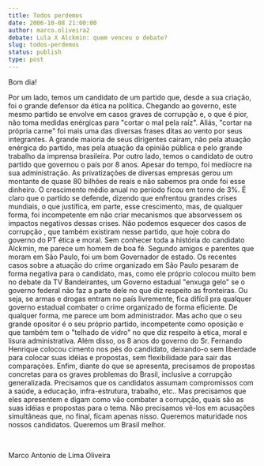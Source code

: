 ```yaml
---
title: Todos perdemos
date: 2006-10-08 21:00:00
author: marco.oliveira2
debate: Lula X Alckmin: quem venceu o debate?
slug: todos-perdemos
status: publish 
type: post
---
```


Bom dia!


Por um lado, temos um candidato de um partido que, desde a sua criação, foi o grande defensor da ética na política. Chegando ao governo, este mesmo partido se envolve em casos graves de corrupção e, o que é pior, não toma medidas enérgicas para "cortar o mal pela raíz". Aliás, "cortar na própria carne" foi mais uma das diversas frases ditas ao vento por seus integrantes. A grande maioria de seus dirigentes cairam, não pela atuação enérgica do partido, mas pela atuação da opinião pública e pelo grande trabalho da imprensa brasileira. Por outro lado, temos o candidato de outro partido que governou o país por 8 anos. Apesar do tempo, foi medíocre na sua administração. As privatizações de diversas empresas gerou um montante de quase 80 bilhões de reais e não sabemos pra onde foi esse dinheiro. O crescimento médio anual no período ficou em torno de 3%. É claro que o partido se defende, dizendo que enfrentou grandes crises mundiais, o que justifica, em parte, esse crescimento, mas, de qualquer forma, foi incompetente em não criar mecanismos que absorvessem os impactos negativos dessas crises. Não podemos esquecer dos casos de corrupção , que também existiram nesse partido, que hoje cobra do governo do PT ética e moral. Sem conhecer toda a história do candidato Alckmin, me parece um homem de boa fé. Segundo amigos e parentes que moram em São Paulo, foi um bom Governador de estado. Os recentes casos sobre a atuação do crime organizado em São Paulo pesaram de forma negativa para o candidato, mas, como ele próprio colocou muito bem no debate da TV Bandeirantes, um Governo estadual "enxuga gelo" se o governo federal não faz a parte dele no que diz respeito as fronteiras. Ou seja, se armas e drogas entram no país livremente, fica difícil pra qualquer governo estadual combater o crime organizado de forma eficiente. De qualquer forma, me parece um bom administrador. Mas acho que o seu grande opositor é o seu próprio partido, incompetente como oposição e que também tem o "telhado de vidro" no que diz respeito à etica, moral e lisura administrativa. Além disso, os 8 anos do governo do Sr. Fernando Henrique colocou cimento nos pés do candidato, deixando-o sem liberdade para colocar suas idéias e propostas, sem flexibilidade para sair das comparações. Enfim, diante do que se apresenta, precisamos de propostas concretas para os graves problemas do Brasil, inclusive a corrupção generalizada. Precisamos que os candidatos assumam compromissos com a saúde, a educação, infra-estrutura, trabalho, etc.. Mas precisamos que eles apresentem e digam como vão combater a corrupção, quais são as suas idéias e propostas para o tema. Não precisamos vê-los em acusações simultâneas que, no final, ficam apenas nisso. Queremos maturidade nos nossos candidatos. Queremos um Brasil melhor.


 


Marco Antonio de Lima Oliveira


